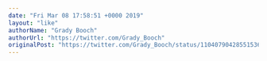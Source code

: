 ```yaml
---
date: "Fri Mar 08 17:58:51 +0000 2019"
layout: "like"
authorName: "Grady Booch"
authorUrl: "https://twitter.com/Grady_Booch"
originalPost: "https://twitter.com/Grady_Booch/status/1104079042855153664"
---
```

